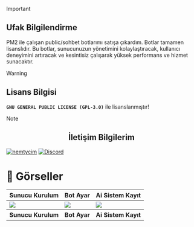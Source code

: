 
 > [!IMPORTANT]
> ## Ufak Bilgilendirme
> PM2 ile çalışan public/sohbet botlarımı satışa çıkardım. Botlar tamamen lisanslıdır. Bu botlar, sunucunuzun yönetimini kolaylaştıracak, kullanıcı deneyimini artıracak ve kesintisiz çalışarak yüksek performans ve hizmet sunacaktır.

> [!WARNING]
> ## Lisans Bilgisi
> **` GNU GENERAL PUBLIC LICENSE (GPL-3.0) `** ile lisanslanmıştır!

> [!NOTE]  
> ## <center>İletişim Bilgilerim</center>
> [![nemtycim](https://img.shields.io/badge/Instagram-E4405F?style=for-the-badge&logo=instagram&logoColor=white)](https://www.instagram.com/nemtycim/)
> [![Discord](https://img.shields.io/badge/Discord-7289DA?style=for-the-badge&logo=discord&logoColor=white)](https://discord.com/users/952214954931544164) 



# 📸 Görseller
<table>
 <tr>
  <th>Sunucu Kurulum</th>
  <th>Bot Ayar</th>
  <th>Ai Sistem Kayıt</th>
 </tr>
 <tbody>
  <td><img src="https://media.discordapp.net/attachments/1163892206520770700/1261773682351804577/Guild.Setup.Command.png?ex=66942dd0&is=6692dc50&hm=66252ca9b687fb6e4ad634c9c88a0880c837a0b4bcedd7265ee805090db95f1d&=&format=webp&quality=lossless&width=522&height=237" style="max-width: 100%;"></td>
 <td><img src="https://media.discordapp.net/attachments/1163892206520770700/1261773682053873766/Bot.Settings.Command.png?ex=66942dd0&is=6692dc50&hm=fb94084d52705cbc8902ead3ce1bbca8638bd917e90926521e78c13b7882c6ef&=&format=webp&quality=lossless&width=526&height=230" style="max-width: 100%;"></td>
 <td><img src="https://media.discordapp.net/attachments/1163892206520770700/1261773681798152192/Ai.System.Command.png?ex=66942dd0&is=6692dc50&hm=110e29faf51e7eb9a62b2423c9b5465c3c057cbab7ff3d5453e51e4e9227b99e&=&format=webp&quality=lossless&width=965&height=249" style="max-width: 100%;"></td>
<tr>
  <th>Sunucu Kurulum</th>
  <th>Bot Ayar</th>
  <th>Ai Sistem Kayıt</th>
 </tr>
 </tbody>
</table>





